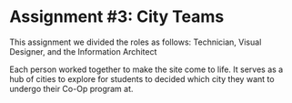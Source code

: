 # Assignment #3: City Teams

This assignment we divided the roles as follows:
Technician, Visual Designer, and the Information Architect

Each person worked together to make the site come to life. It serves as a hub of cities to explore for students to decided which city they want to undergo their Co-Op program at.
